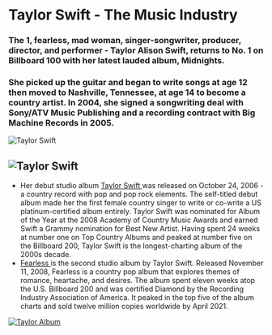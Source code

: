 # Taylor Swift - The Music Industry
### The 1, fearless, mad woman, singer-songwriter, producer, director, and performer - Taylor Alison Swift, returns to No. 1 on Billboard 100 with her latest lauded album, Midnights. 
### She picked up the guitar and began to write songs at age 12 then moved to Nashville, Tennessee, at age 14 to become a country artist. In 2004, she signed a songwriting deal with Sony/ATV Music Publishing and a recording contract with Big Machine Records in 2005.  

![Taylor Swift](https://www.rollingstone.com/wp-content/uploads/2022/10/taylor-swift-midnights-press.jpg?w=1581&h=1054&crop=1)

![Taylor Swift](https://scontent.xx.fbcdn.net/v/t1.15752-9/316143258_852697289197905_1704580835181417933_n.png?stp=dst-png_p320x320&_nc_cat=111&ccb=1-7&_nc_sid=aee45a&_nc_eui2=AeHzAwXqYxK--Ax-u-ySXXNTeaI0Uf6Goex5ojRR_oah7PlHb8yBCQi8WxQn1JBmR_KSxwFPVZrvO7S90wULTkD7&_nc_ohc=DbND1Zs80JcAX-LWbh3&_nc_ad=z-m&_nc_cid=0&_nc_ht=scontent.xx&oh=03_AdTFDTEcLSe8M8OC0HqNPfX2jvBJsVyweCBoGBlvrlBOQw&oe=63A31321)
---
- Her debut studio album <a href="https://open.spotify.com/album/5eyZZoQEFQWRHkV2xgAeBw?si=4W34Is6hSIGS6yiwympRNA">Taylor Swift </a> was released on October 24, 2006 - a country record with pop and pop rock elements. The self-titled debut album made her the first female country singer to write or co-write a US platinum-certified album entirely. Taylor Swift was nominated for Album of the Year at the 2008 Academy of Country Music Awards and earned Swift a Grammy nomination for Best New Artist. Having spent 24 weeks at number one on Top Country Albums and peaked at number five on the Billboard 200, Taylor Swift is the longest-charting album of the 2000s decade. 
- <a href="https://open.spotify.com/album/2gP2LMVcIFgVczSJqn340t?si=lK2jkcCYQ_iRiCm_8tLyVQ">Fearless </a> is the second studio album by Taylor Swift. Released November 11, 2008, Fearless is a country pop album that explores themes of romance, heartache, and desires. The album spent eleven weeks atop the U.S. Billboard 200 and was certified Diamond by the Recording Industry Association of America. It peaked in the top five of the album charts and sold twelve million copies worldwide by April 2021.

[![Taylor Album](https://user-images.githubusercontent.com/118233838/203084208-730271f2-7bfe-47bd-9b26-f808db86a2ca.png)](https://open.spotify.com/album/4hDok0OAJd57SGIT8xuWJH)





